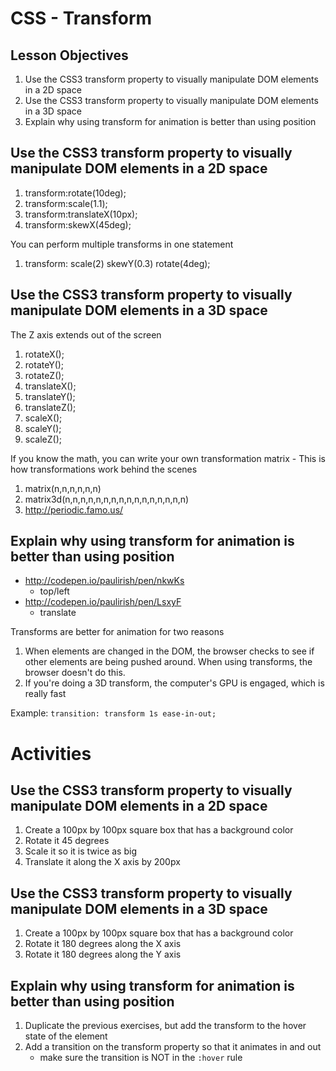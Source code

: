 # CSS - Transform

## Lesson Objectives

1. Use the CSS3 transform property to visually manipulate DOM elements in a 2D space
1. Use the CSS3 transform property to visually manipulate DOM elements in a 3D space
1. Explain why using transform for animation is better than using position

## Use the CSS3 transform property to visually manipulate DOM elements in a 2D space

1. transform:rotate(10deg);
1. transform:scale(1.1);
1. transform:translateX(10px);
1. transform:skewX(45deg);

You can perform multiple transforms in one statement

1. transform: scale(2) skewY(0.3) rotate(4deg);

## Use the CSS3 transform property to visually manipulate DOM elements in a 3D space

The Z axis extends out of the screen

1. rotateX();
1. rotateY();
1. rotateZ();
1. translateX();
1. translateY();
1. translateZ();
1. scaleX();
1. scaleY();
1. scaleZ();

If you know the math, you can write your own transformation matrix
	- This is how transformations work behind the scenes

1. matrix(n,n,n,n,n,n)
1. matrix3d(n,n,n,n,n,n,n,n,n,n,n,n,n,n,n,n)
1. http://periodic.famo.us/

## Explain why using transform for animation is better than using position

- http://codepen.io/paulirish/pen/nkwKs
	- top/left
- http://codepen.io/paulirish/pen/LsxyF
	- translate

Transforms are better for animation for two reasons

1. When elements are changed in the DOM, the browser checks to see if other elements are being pushed around.  When using transforms, the browser doesn't do this.
1. If you're doing a 3D transform, the computer's GPU is engaged, which is really fast

Example: `transition: transform 1s ease-in-out;`

# Activities

## Use the CSS3 transform property to visually manipulate DOM elements in a 2D space
1. Create a 100px by 100px square box that has a background color
1. Rotate it 45 degrees
1. Scale it so it is twice as big
1. Translate it along the X axis by 200px

## Use the CSS3 transform property to visually manipulate DOM elements in a 3D space
1. Create a 100px by 100px square box that has a background color
1. Rotate it 180 degrees along the X axis
1. Rotate it 180 degrees along the Y axis

## Explain why using transform for animation is better than using position
1. Duplicate the previous exercises, but add the transform to the hover state of the element
1. Add a transition on the transform property so that it animates in and out
	- make sure the transition is NOT in the `:hover` rule
